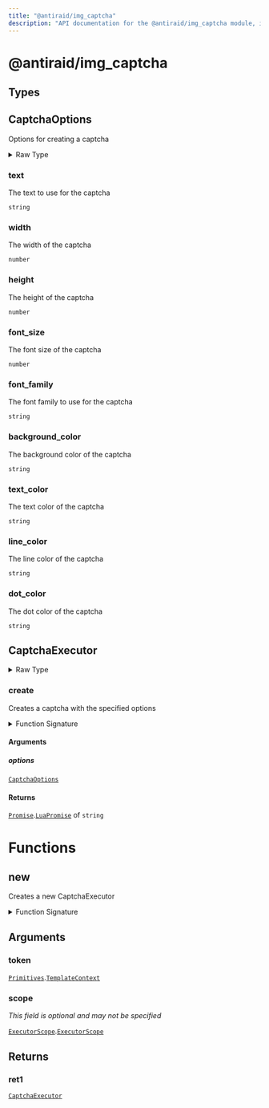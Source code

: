```yaml
---
title: "@antiraid/img_captcha"
description: "API documentation for the @antiraid/img_captcha module, including types and image captcha operations."
---
```


# @antiraid/img_captcha

## Types

## CaptchaOptions

Options for creating a captcha

<details>
<summary>Raw Type</summary>

```luau
--- Options for creating a captcha
type CaptchaOptions = {
	--- The text to use for the captcha
	text: string,

	--- The width of the captcha
	width: number,

	--- The height of the captcha
	height: number,

	--- The font size of the captcha
	font_size: number,

	--- The font family to use for the captcha
	font_family: string,

	--- The background color of the captcha
	background_color: string,

	--- The text color of the captcha
	text_color: string,

	--- The line color of the captcha
	line_color: string,

	--- The dot color of the captcha
	dot_color: string
}
```

</details>

### text

The text to use for the captcha

`string`

### width

The width of the captcha

`number`

### height

The height of the captcha

`number`

### font_size

The font size of the captcha

`number`

### font_family

The font family to use for the captcha

`string`

### background_color

The background color of the captcha

`string`

### text_color

The text color of the captcha

`string`

### line_color

The line color of the captcha

`string`

### dot_color

The dot color of the captcha

`string`

## CaptchaExecutor

<details>
<summary>Raw Type</summary>

```luau
type CaptchaExecutor = {
	--- @function () -> Promise<string>
	--- Creates a captcha with the specified options
	create: (self: CaptchaExecutor, options: CaptchaOptions) -> Promise.LuaPromise<string>
}
```

</details>

### create

Creates a captcha with the specified options

<details>
<summary>Function Signature</summary>

```luau
--- @function () -> Promise<string>
--- Creates a captcha with the specified options
create: (self: CaptchaExecutor, options: CaptchaOptions) -> Promise.LuaPromise<string>
```

</details>

#### Arguments

##### options

[`CaptchaOptions`](#captchaoptions)

#### Returns

[`Promise`](./promise.md).[`LuaPromise`](./promise.md#luapromise) of `string`

# Functions

## new

Creates a new CaptchaExecutor

<details>
<summary>Function Signature</summary>

```luau
--- Creates a new CaptchaExecutor
function new(token: Primitives.TemplateContext, scope: ExecutorScope.ExecutorScope?) -> CaptchaExecutor end
```

</details>

## Arguments

### token

[`Primitives`](./primitives.md).[`TemplateContext`](./primitives.md#templatecontext)

### scope

_This field is optional and may not be specified_

[`ExecutorScope`](./executorscope.md).[`ExecutorScope`](./executorscope.md#executorscope)

## Returns

### ret1

[`CaptchaExecutor`](#captchaexecutor)
